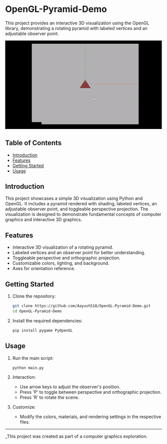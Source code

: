 
# OpenGL-Pyramid-Demo

This project provides an interactive 3D visualization using the OpenGL library, demonstrating a rotating pyramid with labeled vertices and an adjustable observer point.

![Project Demo](demo.gif)

## Table of Contents

- [Introduction](#introduction)
- [Features](#features)
- [Getting Started](#getting-started)
- [Usage](#usage)

## Introduction

This project showcases a simple 3D visualization using Python and OpenGL. It includes a pyramid rendered with shading, labeled vertices, an adjustable observer point, and toggleable perspective projection. The visualization is designed to demonstrate fundamental concepts of computer graphics and interactive 3D graphics.

## Features

- Interactive 3D visualization of a rotating pyramid.
- Labeled vertices and an observer point for better understanding.
- Toggleable perspective and orthographic projection.
- Customizable colors, lighting, and background.
- Axes for orientation reference.

## Getting Started

1. Clone the repository:

   ```sh
   git clone https://github.com/Aayush518/OpenGL-Pyramid-Demo.git
   cd OpenGL-Pyramid-Demo
   ```

2. Install the required dependencies:

   ```sh
   pip install pygame PyOpenGL
   ```

## Usage

1. Run the main script:

   ```sh
   python main.py
   ```

2. Interaction:

   - Use arrow keys to adjust the observer's position.
   - Press 'P' to toggle between perspective and orthographic projection.
   - Press 'R' to rotate the scene.

3. Customize:

   - Modify the colors, materials, and rendering settings in the respective files.

---

_This project was created as part of a computer graphics exploration.
```

